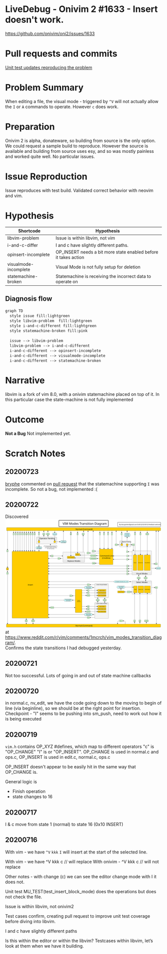 # LiveDebug - Onivim 2 #1633 - Insert doesn't work.

<https://github.com/onivim/oni2/issues/1633>

# Pull requests and commits

[Unit test updates reproducing the problem](https://github.com/onivim/libvim/pull/215)

# Problem Summary

When editing a file, the visual mode - triggered by `^V` will not actually
allow the `I` or `A` commands to operate.  However `c` does work.   

# Preparation

Onivim 2 is alpha, donateware, so building from source is the only option.  We could
request a sample build to reproduce.  However the source is available and building from
source uses esy, and so was mostly painless and worked quite well.  No particular
issues.

# Issue Reproduction

Issue reproduces with test build.  Validated correct behavior with neovim and vim.

# Hypothesis

| Shortcode             | Hypothesis                                                      |  
| --------------------- | --------------------------------------------------------------- |
| libvim-problem        | Issue is within libvim, not vim                                 |
| i-and-c-differ        | I and c have slightly different paths.                          |
| opinsert-incomplete   | OP_INSERT needs a bit more state enabled before it takes action |
| visualmode-incomplete | Visual Mode is not fully setup for deletion                     |
| statemachine-broken   | Statemachine is receiving the incorrect data to operate on      |

## Diagnosis flow

```mermaid
graph TD
  style issue fill:lightgreen
  style libvim-problem  fill:lightgreen
  style i-and-c-different fill:lightgreen
  style statemachine-broken fill:pink

  issue --> libvim-problem
  libvim-problem --> i-and-c-different
  i-and-c-different --> opinsert-incomplete
  i-and-c-different --> visualmode-incomplete
  i-and-c-different --> statemachine-broken
```

# Narrative

libvim is a fork of vim 8.0, with a onivim statemachine placed on top of it.  In this particular case the state-machine is not fully implemented

# Outcome

**Not a Bug** Not implemented yet.

# Scratch Notes

## 20200723

[bryphe](https://github.com/bryphe) commented on [pull request](https://github.com/onivim/libvim/pull/215) that the statemachine supporting `I` was incomplete.  So not a bug, not implemented :(


## 20200722

Discovered ![vim state map](vim-modes-transition-diagram.svg) at <https://www.reddit.com/r/vim/comments/1mcrch/vim_modes_transition_diagram/>.  
Confirms the state transitions I had debugged yesterday.

## 20200721

Not too successful.  Lots of going in and out of state machine callbacks

## 20200720

in normal.c, nv_edit, we have the code going down to the moving to begin of line (via beginline), so we should be at the right point for insertion.
Checkpoint - "I" seems to be pushing into sm_push, need to work out how it is being executed

## 20200719

`vim.h` contains OP_XYZ #defines, which map to different operators "c" is "OP_CHANGE" "I" is or "OP_INSERT".
OP_CHANGE is used in normal.c and ops.c, OP_INSERT is used in edit.c, normal.c, ops.c

OP_INSERT doesn't appear to be easily hit in the same way that OP_CHANGE is.

General logic is

-   Finish operation
-   state changes to 16

## 20200717

I & c move from state 1 (normal) to state 16 (0x10 INSERT)

## 20200716

With vim - we have `^V` `kkk` `I`  will insert at the start of the selected line.

With vim - we have ^V kkk c // will replace
With onivim - ^V kkk c // will not replace

Other notes - with change (c) we can see the editor change mode with I it does not.

Unit test MU_TEST(test_insert_block_mode) does the operations but does not check the file.

Issue is within libvim, not onivim2

Test cases confirm, creating pull request to improve unit test coverage before diving into libvim.

I and c have slightly different paths

Is this within the editor or within the libvim?
Testcases within libvim, let’s look at them when we have it building.
